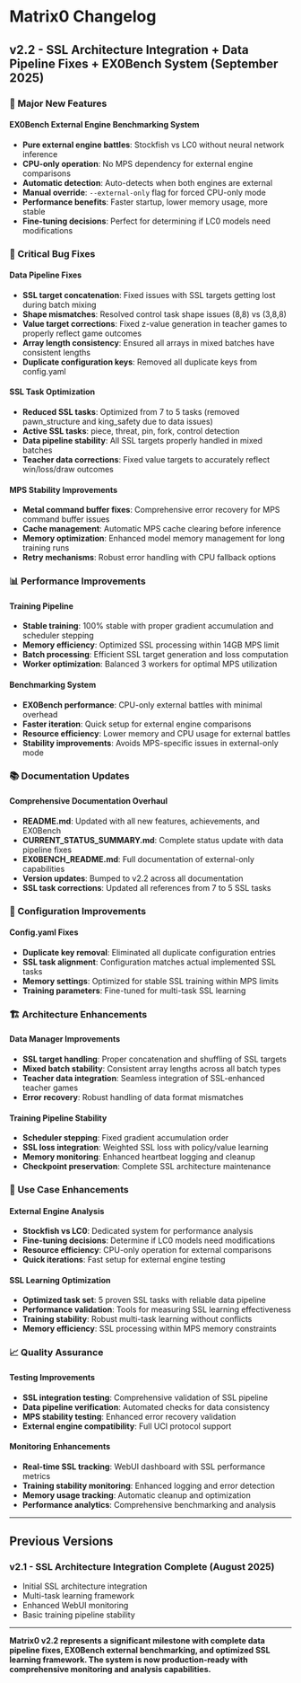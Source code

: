 # Matrix0 Changelog

## v2.2 - SSL Architecture Integration + Data Pipeline Fixes + EX0Bench System (September 2025)

### 🚀 Major New Features

#### EX0Bench External Engine Benchmarking System
- **Pure external engine battles**: Stockfish vs LC0 without neural network inference
- **CPU-only operation**: No MPS dependency for external engine comparisons
- **Automatic detection**: Auto-detects when both engines are external
- **Manual override**: `--external-only` flag for forced CPU-only mode
- **Performance benefits**: Faster startup, lower memory usage, more stable
- **Fine-tuning decisions**: Perfect for determining if LC0 models need modifications

### 🐛 Critical Bug Fixes

#### Data Pipeline Fixes
- **SSL target concatenation**: Fixed issues with SSL targets getting lost during batch mixing
- **Shape mismatches**: Resolved control task shape issues (8,8) vs (3,8,8)
- **Value target corrections**: Fixed z-value generation in teacher games to properly reflect game outcomes
- **Array length consistency**: Ensured all arrays in mixed batches have consistent lengths
- **Duplicate configuration keys**: Removed all duplicate keys from config.yaml

#### SSL Task Optimization
- **Reduced SSL tasks**: Optimized from 7 to 5 tasks (removed pawn_structure and king_safety due to data issues)
- **Active SSL tasks**: piece, threat, pin, fork, control detection
- **Data pipeline stability**: All SSL targets properly handled in mixed batches
- **Teacher data corrections**: Fixed value targets to accurately reflect win/loss/draw outcomes

#### MPS Stability Improvements
- **Metal command buffer fixes**: Comprehensive error recovery for MPS command buffer issues
- **Cache management**: Automatic MPS cache clearing before inference
- **Memory optimization**: Enhanced model memory management for long training runs
- **Retry mechanisms**: Robust error handling with CPU fallback options

### 📊 Performance Improvements

#### Training Pipeline
- **Stable training**: 100% stable with proper gradient accumulation and scheduler stepping
- **Memory efficiency**: Optimized SSL processing within 14GB MPS limit
- **Batch processing**: Efficient SSL target generation and loss computation
- **Worker optimization**: Balanced 3 workers for optimal MPS utilization

#### Benchmarking System
- **EX0Bench performance**: CPU-only external battles with minimal overhead
- **Faster iteration**: Quick setup for external engine comparisons
- **Resource efficiency**: Lower memory and CPU usage for external battles
- **Stability improvements**: Avoids MPS-specific issues in external-only mode

### 📚 Documentation Updates

#### Comprehensive Documentation Overhaul
- **README.md**: Updated with all new features, achievements, and EX0Bench
- **CURRENT_STATUS_SUMMARY.md**: Complete status update with data pipeline fixes
- **EX0BENCH_README.md**: Full documentation of external-only capabilities
- **Version updates**: Bumped to v2.2 across all documentation
- **SSL task corrections**: Updated all references from 7 to 5 SSL tasks

### 🔧 Configuration Improvements

#### Config.yaml Fixes
- **Duplicate key removal**: Eliminated all duplicate configuration entries
- **SSL task alignment**: Configuration matches actual implemented SSL tasks
- **Memory settings**: Optimized for stable SSL training within MPS limits
- **Training parameters**: Fine-tuned for multi-task SSL learning

### 🏗️ Architecture Enhancements

#### Data Manager Improvements
- **SSL target handling**: Proper concatenation and shuffling of SSL targets
- **Mixed batch stability**: Consistent array lengths across all batch types
- **Teacher data integration**: Seamless integration of SSL-enhanced teacher games
- **Error recovery**: Robust handling of data format mismatches

#### Training Pipeline Stability
- **Scheduler stepping**: Fixed gradient accumulation order
- **SSL loss integration**: Weighted SSL loss with policy/value learning
- **Memory monitoring**: Enhanced heartbeat logging and cleanup
- **Checkpoint preservation**: Complete SSL architecture maintenance

### 🎯 Use Case Enhancements

#### External Engine Analysis
- **Stockfish vs LC0**: Dedicated system for performance analysis
- **Fine-tuning decisions**: Determine if LC0 models need modifications
- **Resource efficiency**: CPU-only operation for external comparisons
- **Quick iterations**: Fast setup for external engine testing

#### SSL Learning Optimization
- **Optimized task set**: 5 proven SSL tasks with reliable data pipeline
- **Performance validation**: Tools for measuring SSL learning effectiveness
- **Training stability**: Robust multi-task learning without conflicts
- **Memory efficiency**: SSL processing within MPS memory constraints

### 📈 Quality Assurance

#### Testing Improvements
- **SSL integration testing**: Comprehensive validation of SSL pipeline
- **Data pipeline verification**: Automated checks for data consistency
- **MPS stability testing**: Enhanced error recovery validation
- **External engine compatibility**: Full UCI protocol support

#### Monitoring Enhancements
- **Real-time SSL tracking**: WebUI dashboard with SSL performance metrics
- **Training stability monitoring**: Enhanced logging and error detection
- **Memory usage tracking**: Automatic cleanup and optimization
- **Performance analytics**: Comprehensive benchmarking and analysis

---

## Previous Versions

### v2.1 - SSL Architecture Integration Complete (August 2025)
- Initial SSL architecture integration
- Multi-task learning framework
- Enhanced WebUI monitoring
- Basic training pipeline stability

---

**Matrix0 v2.2 represents a significant milestone with complete data pipeline fixes, EX0Bench external benchmarking, and optimized SSL learning framework. The system is now production-ready with comprehensive monitoring and analysis capabilities.**
